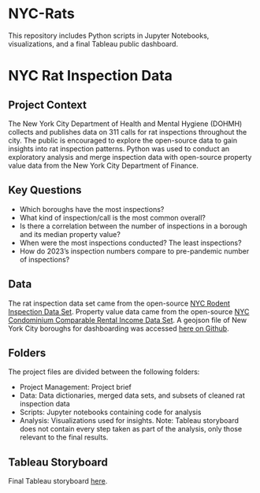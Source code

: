 # NYC-Rats
This repository includes Python scripts in Jupyter Notebooks, visualizations, and a final Tableau public dashboard.

# NYC Rat Inspection Data

## Project Context

The New York City Department of Health and Mental Hygiene (DOHMH) collects and publishes data on 311 calls for rat inspections throughout the city. The public is encouraged to explore the open-source data to gain insights into rat inspection patterns. Python was used to conduct an exploratory analysis and merge inspection data with open-source property value data from the New York City Department of Finance.

## Key Questions

- Which boroughs have the most inspections?
- What kind of inspection/call is the most common overall?
- Is there a correlation between the number of inspections in a borough and its median property value?
- When were the most inspections conducted? The least inspections?
- How do 2023’s inspection numbers compare to pre-pandemic number of inspections?


## Data

The rat inspection data set came from the open-source [NYC Rodent Inspection Data Set](https://data.cityofnewyork.us/Health/Rodent-Inspection/p937-wjvj/about_data). Property value data came from the open-source [NYC Condominium Comparable Rental Income Data Set](https://data.cityofnewyork.us/City-Government/DOF-Condominium-Comparable-Rental-Income-in-NYC/9ck6-2jew/about_data). A geojson file of New York City boroughs for dashboarding was accessed [here on Github](https://github.com/codeforgermany/click_that_hood/blob/main/public/data/new-york-city-boroughs.geojson).

## Folders

The project files are divided between the following folders:

- Project Management: Project brief
- Data: Data dictionaries, merged data sets, and subsets of cleaned rat inspection data
- Scripts: Jupyter notebooks containing code for analysis
- Analysis: Visualizations used for insights. Note: Tableau storyboard does not contain every step taken as part of the analysis, only those relevant to the final results.

## Tableau Storyboard

Final Tableau storyboard [here](https://public.tableau.com/shared/ZMKG723SH?:display_count=n&:origin=viz_share_link).

